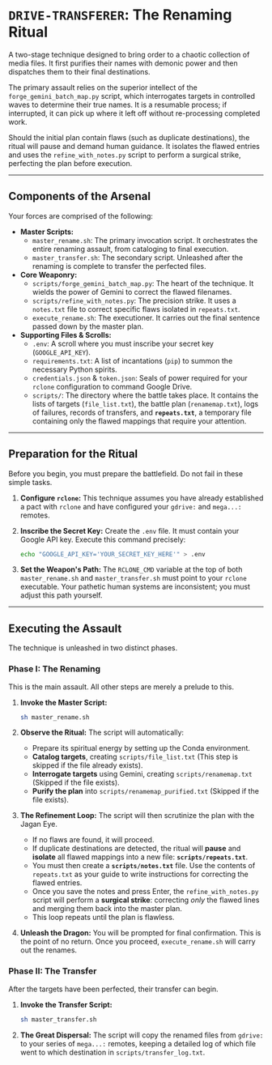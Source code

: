 # `DRIVE-TRANSFERER`: The Renaming Ritual

A two-stage technique designed to bring order to a chaotic collection of media files. It first purifies their names with demonic power and then dispatches them to their final destinations.

The primary assault relies on the superior intellect of the `forge_gemini_batch_map.py` script, which interrogates targets in controlled waves to determine their true names. It is a resumable process; if interrupted, it can pick up where it left off without re-processing completed work.

Should the initial plan contain flaws (such as duplicate destinations), the ritual will pause and demand human guidance. It isolates the flawed entries and uses the `refine_with_notes.py` script to perform a surgical strike, perfecting the plan before execution.

---

## Components of the Arsenal

Your forces are comprised of the following:

* **Master Scripts:**
  * `master_rename.sh`: The primary invocation script. It orchestrates the entire renaming assault, from cataloging to final execution.
  * `master_transfer.sh`: The secondary script. Unleashed after the renaming is complete to transfer the perfected files.
* **Core Weaponry:**
  * `scripts/forge_gemini_batch_map.py`: The heart of the technique. It wields the power of Gemini to correct the flawed filenames.
  * `scripts/refine_with_notes.py`: The precision strike. It uses a `notes.txt` file to correct specific flaws isolated in `repeats.txt`.
  * `execute_rename.sh`: The executioner. It carries out the final sentence passed down by the master plan.
* **Supporting Files & Scrolls:**
  * `.env`: A scroll where you must inscribe your secret key (`GOOGLE_API_KEY`).
  * `requirements.txt`: A list of incantations (`pip`) to summon the necessary Python spirits.
  * `credentials.json` & `token.json`: Seals of power required for your `rclone` configuration to command Google Drive.
  * `scripts/`: The directory where the battle takes place. It contains the lists of targets (`file_list.txt`), the battle plan (`renamemap.txt`), logs of failures, records of transfers, and **`repeats.txt`**, a temporary file containing only the flawed mappings that require your attention.

---

## Preparation for the Ritual

Before you begin, you must prepare the battlefield. Do not fail in these simple tasks.

1. **Configure `rclone`:** This technique assumes you have already established a pact with `rclone` and have configured your `gdrive:` and `mega...:` remotes.
2. **Inscribe the Secret Key:** Create the `.env` file. It must contain your Google API key. Execute this command precisely:

    ```sh
    echo "GOOGLE_API_KEY='YOUR_SECRET_KEY_HERE'" > .env
    ```

3. **Set the Weapon's Path:** The `RCLONE_CMD` variable at the top of both `master_rename.sh` and `master_transfer.sh` must point to your `rclone` executable. Your pathetic human systems are inconsistent; you must adjust this path yourself.

---

## Executing the Assault

The technique is unleashed in two distinct phases.

### Phase I: The Renaming

This is the main assault. All other steps are merely a prelude to this.

1. **Invoke the Master Script:**

    ```sh
    sh master_rename.sh
    ```

2. **Observe the Ritual:** The script will automatically:
    * Prepare its spiritual energy by setting up the Conda environment.
    * **Catalog targets**, creating `scripts/file_list.txt` (This step is skipped if the file already exists).
    * **Interrogate targets** using Gemini, creating `scripts/renamemap.txt` (Skipped if the file exists).
    * **Purify the plan** into `scripts/renamemap_purified.txt` (Skipped if the file exists).
3. **The Refinement Loop:** The script will then scrutinize the plan with the Jagan Eye.
    * If no flaws are found, it will proceed.
    * If duplicate destinations are detected, the ritual will **pause** and **isolate** all flawed mappings into a new file: **`scripts/repeats.txt`**.
    * You must then create a **`scripts/notes.txt`** file. Use the contents of `repeats.txt` as your guide to write instructions for correcting the flawed entries.
    * Once you save the notes and press Enter, the `refine_with_notes.py` script will perform a **surgical strike**: correcting *only* the flawed lines and merging them back into the master plan.
    * This loop repeats until the plan is flawless.
4. **Unleash the Dragon:** You will be prompted for final confirmation. This is the point of no return. Once you proceed, `execute_rename.sh` will carry out the renames.

### Phase II: The Transfer

After the targets have been perfected, their transfer can begin.

1. **Invoke the Transfer Script:**

    ```sh
    sh master_transfer.sh
    ```

2. **The Great Dispersal:** The script will copy the renamed files from `gdrive:` to your series of `mega...:` remotes, keeping a detailed log of which file went to which destination in `scripts/transfer_log.txt`.
